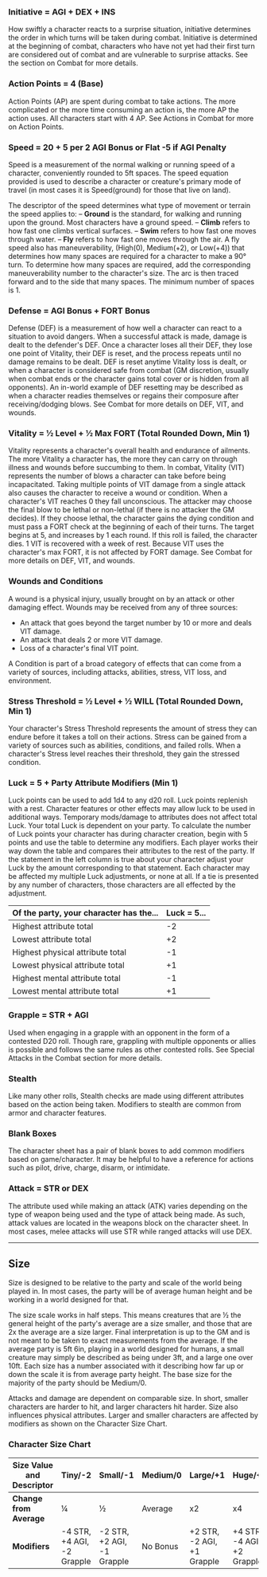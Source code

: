 ### Initiative = AGI + DEX + INS
How swiftly a character reacts to a surprise situation, initiative determines the order in which turns will be taken during combat. Initiative is determined at the beginning of combat, characters who have not yet had their first turn are considered out of combat and are vulnerable to surprise attacks. See the section on Combat for more details.

### Action Points = 4 (Base)
Action Points (AP) are spent during combat to take actions. The more complicated or the more time consuming an action is, the more AP the action uses. All characters start with 4 AP. See Actions in Combat for more on Action Points.

### Speed = 20 + 5 per 2 AGI Bonus or Flat -5 if AGI Penalty
Speed is a measurement of the normal walking or running speed of a character, conveniently rounded to 5ft spaces. The speed equation provided is used to describe a character or creature's primary mode of travel (in most cases it is Speed(ground) for those that live on land).

The descriptor of the speed determines what type of movement or terrain the speed applies to:
– **Ground** is the standard, for walking and running upon the ground. Most characters have a ground speed.
– **Climb** refers to how fast one climbs vertical surfaces.
– **Swim** refers to how fast one moves through water.
– **Fly** refers to how fast one moves through the air. A fly speed also has maneuverability, (High(0), Medium(+2), or Low(+4)) that determines how many spaces are required for a character to make a 90° turn. To determine how many spaces are required, add the corresponding maneuverability number to the character's size. The arc is then traced forward and to the side that many spaces. The minimum number of spaces is 1.

### Defense = AGI Bonus + FORT Bonus
Defense (DEF) is a measurement of how well a character can react to a situation to avoid dangers. When a successful attack is made, damage is dealt to the defender's DEF. Once a character loses all their DEF, they lose one point of Vitality, their DEF is reset, and the process repeats until no damage remains to be dealt. DEF is reset anytime Vitality loss is dealt, or when a character is considered safe from combat (GM discretion, usually when combat ends or the character gains total cover or is hidden from all opponents). An in-world example of DEF resetting may be described as when a character readies themselves or regains their composure after receiving/dodging blows. See Combat for more details on DEF, VIT, and wounds.

### Vitality = ½ Level + ½ Max FORT (Total Rounded Down, Min 1)
Vitality represents a character's overall health and endurance of ailments. The more Vitality a character has, the more they can carry on through illness and wounds before succumbing to them. In combat, Vitality (VIT) represents the number of blows a character can take before being incapacitated. Taking multiple points of VIT damage from a single attack also causes the character to receive a wound or condition. When a character's VIT reaches 0 they fall unconscious. The attacker may choose the final blow to be lethal or non-lethal (if there is no attacker the GM decides). If they choose lethal, the character gains the dying condition and must pass a FORT check at the beginning of each of their turns. The target begins at 5, and increases by 1 each round. If this roll is failed, the character dies. 1 VIT is recovered with a week of rest. Because VIT uses the character's max FORT, it is not affected by FORT damage. See Combat for more details on DEF, VIT, and wounds.

### Wounds and Conditions
A wound is a physical injury, usually brought on by an attack or other damaging effect. Wounds may be received from any of three sources:
- An attack that goes beyond the target number by 10 or more and deals VIT damage.
- An attack that deals 2 or more VIT damage.
- Loss of a character's final VIT point.

A Condition is part of a broad category of effects that can come from a variety of sources, including attacks, abilities, stress, VIT loss, and environment.

### Stress Threshold = ½ Level + ½ WILL (Total Rounded Down, Min 1)
Your character's Stress Threshold represents the amount of stress they can endure before it takes a toll on their actions. Stress can be gained from a variety of sources such as abilities, conditions, and failed rolls. When a character's Stress level reaches their threshold, they gain the stressed condition.

### Luck = 5 + Party Attribute Modifiers (Min 1)
Luck points can be used to add 1d4 to any d20 roll. Luck points replenish with a rest. Character features or other effects may allow luck to be used in additional ways. Temporary mods/damage to attributes does not affect total Luck. Your total Luck is dependent on your party. To calculate the number of Luck points your character has during character creation, begin with 5 points and use the table to determine any modifiers. Each player works their way down the table and compares their attributes to the rest of the party. If the statement in the left column is true about your character adjust your Luck by the amount corresponding to that statement. Each character may be affected my multiple Luck adjustments, or none at all. If a tie is presented by any number of characters, those characters are all effected by the adjustment.

| Of the party, your character has the... | Luck = 5... |
|------------------------------------------|-------------|
| Highest attribute total | -2 |
| Lowest attribute total | +2 |
| Highest physical attribute total | -1 |
| Lowest physical attribute total | +1 |
| Highest mental attribute total | -1 |
| Lowest mental attribute total | +1 |

### Grapple = STR + AGI
Used when engaging in a grapple with an opponent in the form of a contested D20 roll. Though rare, grappling with multiple opponents or allies is possible and follows the same rules as other contested rolls. See Special Attacks in the Combat section for more details.

### Stealth
Like many other rolls, Stealth checks are made using different attributes based on the action being taken. Modifiers to stealth are common from armor and character features.

### Blank Boxes
The character sheet has a pair of blank boxes to add common modifiers based on game/character. It may be helpful to have a reference for actions such as pilot, drive, charge, disarm, or intimidate.

### Attack = STR or DEX
The attribute used while making an attack (ATK) varies depending on the type of weapon being used and the type of attack being made. As such, attack values are located in the weapons block on the character sheet. In most cases, melee attacks will use STR while ranged attacks will use DEX.

---

## Size

Size is designed to be relative to the party and scale of the world being played in. In most cases, the party will be of average human height and be working in a world designed for that.

The size scale works in half steps. This means creatures that are ½ the general height of the party's average are a size smaller, and those that are 2x the average are a size larger. Final interpretation is up to the GM and is not meant to be taken to exact measurements from the average. If the average party is 5ft 6in, playing in a world designed for humans, a small creature may simply be described as being under 3ft, and a large one over 10ft. Each size has a number associated with it describing how far up or down the scale it is from average party height. The base size for the majority of the party should be Medium/0.

Attacks and damage are dependent on comparable size. In short, smaller characters are harder to hit, and larger characters hit harder. Size also influences physical attributes. Larger and smaller characters are affected by modifiers as shown on the Character Size Chart.

### Character Size Chart

| Size Value and Descriptor | Tiny/-2 | Small/-1 | Medium/0 | Large/+1 | Huge/+2 |
|---------------------------|---------|----------|----------|----------|---------|
| **Change from Average** | ¼ | ½ | Average | x2 | x4 |
| **Modifiers** | -4 STR, +4 AGI, -2 Grapple | -2 STR, +2 AGI, -1 Grapple | No Bonus | +2 STR, -2 AGI, +1 Grapple | +4 STR, -4 AGI, +2 Grapple |